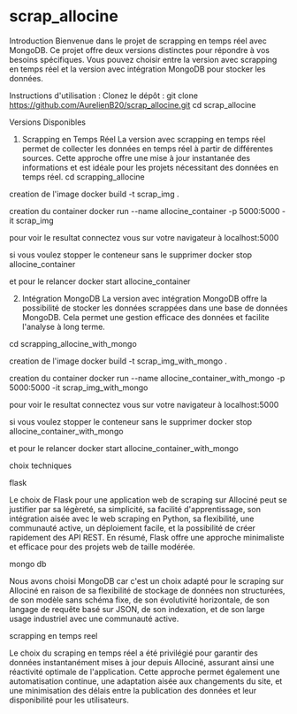 # scrap_allocine

Introduction
Bienvenue dans le projet de scrapping en temps réel avec MongoDB. Ce projet offre deux versions distinctes pour répondre à vos besoins spécifiques. Vous pouvez choisir entre la version avec scrapping en temps réel et la version avec intégration MongoDB pour stocker les données.

Instructions d'utilisation :
Clonez le dépôt : git clone https://github.com/AurelienB20/scrap_allocine.git
cd scrap_allocine

Versions Disponibles
1. Scrapping en Temps Réel
La version avec scrapping en temps réel permet de collecter les données en temps réel à partir de différentes sources. Cette approche offre une mise à jour instantanée des informations et est idéale pour les projets nécessitant des données en temps réel.
cd scrapping_allocine

creation de l'image 
docker build -t scrap_img .

creation du container 
docker run --name allocine_container -p 5000:5000 -it scrap_img

pour voir le resultat connectez vous sur votre navigateur à localhost:5000 

si vous voulez stopper le conteneur sans le supprimer 
docker stop allocine_container

et pour le relancer 
docker start allocine_container

2. Intégration MongoDB
La version avec intégration MongoDB offre la possibilité de stocker les données scrappées dans une base de données MongoDB. Cela permet une gestion efficace des données et facilite l'analyse à long terme.

cd scrapping_allocine_with_mongo

creation de l'image 
docker build -t scrap_img_with_mongo .

creation du container 
docker run --name allocine_container_with_mongo -p 5000:5000 -it scrap_img_with_mongo

pour voir le resultat connectez vous sur votre navigateur à localhost:5000 

si vous voulez stopper le conteneur sans le supprimer 
docker stop allocine_container_with_mongo

et pour le relancer 
docker start allocine_container_with_mongo







choix techniques

flask 

Le choix de Flask pour une application web de scraping sur Allociné peut se justifier par sa légèreté, sa simplicité, sa facilité d'apprentissage, son intégration aisée avec le web scraping en Python, sa flexibilité, une communauté active, un déploiement facile, et la possibilité de créer rapidement des API REST. En résumé, Flask offre une approche minimaliste et efficace pour des projets web de taille modérée.

mongo db 

Nous avons choisi MongoDB car c'est un choix adapté pour le scraping sur Allociné en raison de sa flexibilité de stockage de données non structurées, de son modèle sans schéma fixe, de son évolutivité horizontale, de son langage de requête basé sur JSON, de son indexation, et de son large usage industriel avec une communauté active.

scrapping en temps reel 

Le choix du scraping en temps réel a été privilégié pour garantir des données instantanément mises à jour depuis Allociné, assurant ainsi une réactivité optimale de l'application. Cette approche permet également une automatisation continue, une adaptation aisée aux changements du site, et une minimisation des délais entre la publication des données et leur disponibilité pour les utilisateurs.



